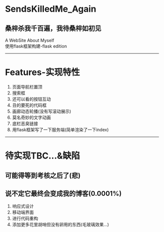 # SendsKilledMe_Again 
## 桑梓杀我千百遍，我待桑梓如初见
A WebSite About Myself  
使用flask框架构建-flask edition
***
# Features-实现特性
1. 页面导航栏置顶
2. 搜索框
3. 还可以看的按钮互动
4. 丑的要死的代码框
5. 画廊动态轮播(没有写滚动展示)
6. 莫名奇妙的文字动画
7. 底栏恶臭链接
8. 用flask框架写了一下服务端(简单渲染了一下index)
***
# 待实现TBC...&缺陷
## 可能得等到考核之后了(悲)
## 说不定它最终会变成我的博客(0.0001%)
1. 响应式设计
2. 移动端界面
3. 进行代码重构
4. 添加更多花里胡哨但没有卵用的东西(毛玻璃效果...)   